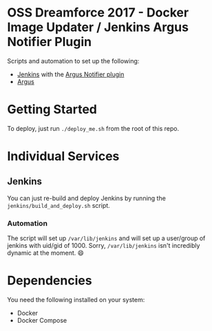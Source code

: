 # OSS Dreamforce 2017 - Docker Image Updater / Jenkins Argus Notifier Plugin

Scripts and automation to set up the following:
* [Jenkins](https://jenkins.io/) with the [Argus Notifier plugin](https://plugins.jenkins.io/argus-notifier)
* [Argus](https://github.com/salesforce/Argus)

# Getting Started
To deploy, just run `./deploy_me.sh` from the root of this repo.

# Individual Services

## Jenkins
You can just re-build and deploy Jenkins by running the `jenkins/build_and_deploy.sh` script.

### Automation
The script will set up `/var/lib/jenkins` and will set up a user/group of jenkins with uid/gid of 1000.
Sorry, `/var/lib/jenkins` isn't incredibly dynamic at the moment. :smile:

# Dependencies
You need the following installed on your system:
* Docker
* Docker Compose
